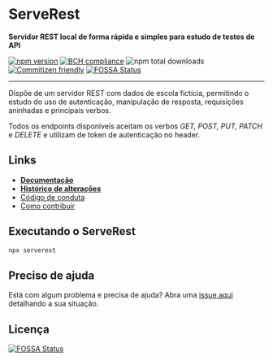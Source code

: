 
# ServeRest

**Servidor REST local de forma rápida e simples para estudo de testes de API**

[![npm version](https://badge.fury.io/js/serverest.svg)](https://npmjs.com/package/serverest)
[![BCH compliance](https://bettercodehub.com/edge/badge/PauloGoncalvesBH/serverest?branch=master)](https://bettercodehub.com/results/PauloGoncalvesBH/serverest)
![npm total downloads](https://img.shields.io/npm/dt/serverest.svg)
[![Commitizen friendly](https://img.shields.io/badge/commitizen-friendly-brightgreen.svg)](http://commitizen.github.io/cz-cli/)
[![FOSSA Status](https://app.fossa.io/api/projects/git%2Bgithub.com%2FPauloGoncalvesBH%2Fserverest.svg?type=shield)](https://app.fossa.io/projects/git%2Bgithub.com%2FPauloGoncalvesBH%2Fserverest?ref=badge_shield)

---

 Dispõe de um servidor REST com dados de escola fictícia, permitindo o estudo do uso de autenticação, manipulação de resposta, requisições aninhadas e principais verbos.

Todos os endpoints disponíveis aceitam os verbos *GET, POST, PUT, PATCH* e *DELETE* e utilizam de token de autenticação no header.

## Links

- **[Documentação](https://serverest.js.org/)**
- **[Histórico de alterações](/CHANGELOG.md)**
- [Código de conduta](/CODE_OF_CONDUCT.md)
- [Como contribuir](/CONTRIBUTING.md)

## Executando o ServeRest

```sh
npx serverest
```

## Preciso de ajuda

Está com algum problema e precisa de ajuda? Abra uma [issue aqui](https://github.com/PauloGoncalvesBH/serverest/issues) detalhando a sua situação.

## Licença

[![FOSSA Status](https://app.fossa.io/api/projects/git%2Bgithub.com%2FPauloGoncalvesBH%2Fserverest.svg?type=large)](https://app.fossa.io/projects/git%2Bgithub.com%2FPauloGoncalvesBH%2Fserverest?ref=badge_large)
